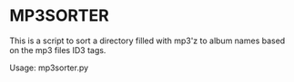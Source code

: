 MP3SORTER
=========

This is a script to sort a directory filled with mp3'z to album names based on
the mp3 files ID3 tags.

Usage: mp3sorter.py <source directory> <target directory>

